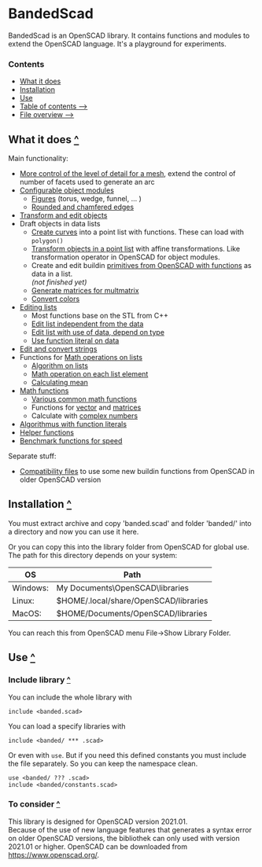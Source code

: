 BandedScad
==========

BandedScad is an OpenSCAD library.
It contains functions and modules to extend the OpenSCAD language.
It's a playground for experiments.

### Contents
[contents]: #contents "Up to Contents"
- [What it does](#what-it-does-)
- [Installation](#installation-)
- [Use](#use-)
- [Table of contents -->](doc/contents.md)
- [File overview -->](doc/file_overview.md)


What it does [^][contents]
--------------------------

Main functionality:
- [More control of the level of detail for a mesh][extend],
    extend the control of number of facets used to generate an arc
- [Configurable object modules][object]
  - [Figures][figures] (torus, wedge, funnel, ... )
  - [Rounded and chamfered edges][edges]
- [Transform and edit objects][operator]
- Draft objects in data lists
  - [Create curves][curves] into a point list with functions.
    These can load with `polygon()`
  - [Transform objects in a point list][transform] with affine transformations.
    Like transformation operator in OpenSCAD for object modules.
  - Create and edit buildin [primitives from OpenSCAD with functions][primitives]
    as data in a list.\
    _(not finished yet)_
  - [Generate matrices for multmatrix][multmatrix]
  - [Convert colors][color]
- [Editing lists][list]
  - Most functions base on the STL from C++
  - [Edit list independent from the data][list_edit_item]
  - [Edit list with use of data, depend on type][list_edit_data]
  - [Use function literal on data][list_edit_pred]
- [Edit and convert strings][string]
- Functions for [Math operations on lists][list_math]
  - [Algorithm on lists][list_algorithm]
  - [Math operation on each list element][list_math]
  - [Calculating mean][mean]
- [Math functions][math]
  - [Various common math functions][math_common]
  - Functions for [vector][vector] and [matrices][matrix]
  - Calculate with [complex numbers][complex]
- [Algorithmus with function literals][function]
- [Helper functions][helper]
- [Benchmark functions for speed][benchmark]

Separate stuff:
- [Compatibility files][antiquity]
  to use some new buildin functions from OpenSCAD in older OpenSCAD version

[extend]:      doc/extend.md
[draft]:       doc/draft.md
[curves]:      doc/draft_curves.md
[transform]:   doc/draft_transform.md
[multmatrix]:  doc/draft_matrix.md
[primitives]:  doc/draft_primitives.md
[color]:       doc/color.md
[list]:           doc/list.md
[list_edit_item]: doc/list.md#edit-list-independent-from-the-data-
[list_edit_data]: doc/list.md#edit-list-with-use-of-data-depend-on-type-
[list_edit_pred]: doc/list.md#edit-list-use-function-literal-on-data-
[list_math]:      doc/list_math.md
[list_algorithm]: doc/list_math.md#algorithm-on-lists-
[list_math_each]: doc/list_math.md#math-operation-on_each-list-element-
[mean]:           doc/list_mean.md
[string]:      doc/string.md
[function]:    doc/function.md
[helper]:      doc/helper.md
[benchmark]:   doc/helper.md#benchmark-function-
[math]:        doc/math.md
[math_common]: doc/math.md#various-math-functions-
[vector]:      doc/math_vector.md
[matrix]:      doc/math_matrix.md
[complex]:     doc/math_complex.md
[operator]:    doc/operator.md
[object]:      doc/object.md
[edges]:       doc/object.md#rounded-edges-
[figures]:     doc/object.md#figures-
[antiquity]:   doc/antiquity.md


Installation [^][contents]
--------------------------

You must extract archive and copy 'banded.scad' and folder 'banded/' into a directory
and now you can use it here.

Or you can copy this into the library folder from OpenSCAD for global use.
The path for this directory depends on your system:

| OS       | Path
|----------|------
| Windows: | My Documents\OpenSCAD\libraries
| Linux:   | $HOME/.local/share/OpenSCAD/libraries
| MacOS:   | $HOME/Documents/OpenSCAD/libraries

You can reach this from OpenSCAD menu File->Show Library Folder.


Use [^][contents]
-----------------

### Include library [^][contents]

You can include the whole library with
```OpenSCAD
include <banded.scad>
```
  
You can load a specify libraries with
```OpenSCAD
include <banded/ *** .scad>
```
Or even with `use`. But if you need this defined constants
you must include the file separately.
So you can keep the namespace clean.
```OpenSCAD
use <banded/ ??? .scad>
include <banded/constants.scad>
```


### To consider [^][contents]

This library is designed for OpenSCAD version 2021.01.\
Because of the use of new language features that generates a syntax error
on older OpenSCAD versions, the bibliothek can only used with
version 2021.01 or higher.
OpenSCAD can be downloaded from <https://www.openscad.org/>.

